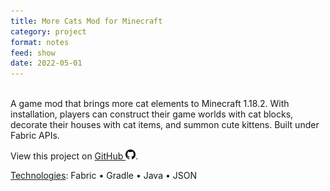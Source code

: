 ```yaml
---
title: More Cats Mod for Minecraft
category: project
format: notes
feed: show
date: 2022-05-01
---
```


\
A game mod that brings more cat elements to Minecraft 1.18.2. With installation, players can construct their game worlds with cat blocks, decorate their houses with cat items, and summon cute kittens. Built under Fabric APIs.

View this project on [GitHub <img src="../../assets/img/github-icon.svg" alt="drawing" width="16"/>](https://github.com/yhouyang02/minecraft-more-cats).

<u>Technologies</u>: Fabric • Gradle • Java • JSON
